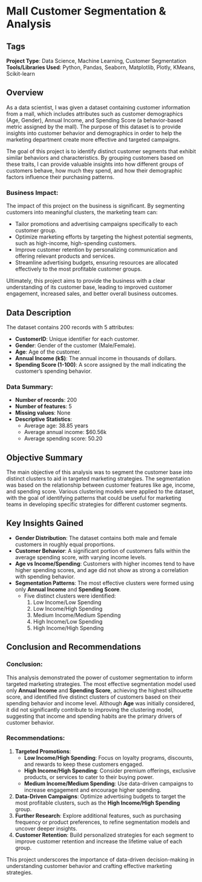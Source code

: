 # Mall Customer Segmentation & Analysis

## Tags
**Project Type**: Data Science, Machine Learning, Customer Segmentation  
**Tools/Libraries Used**: Python, Pandas, Seaborn, Matplotlib, Plotly, KMeans, Scikit-learn

## Overview

As a data scientist, I was given a dataset containing customer information from a mall, which includes attributes such as customer demographics (Age, Gender), Annual Income, and Spending Score (a behavior-based metric assigned by the mall). The purpose of this dataset is to provide insights into customer behavior and demographics in order to help the marketing department create more effective and targeted campaigns.

The goal of this project is to identify distinct customer segments that exhibit similar behaviors and characteristics. By grouping customers based on these traits, I can provide valuable insights into how different groups of customers behave, how much they spend, and how their demographic factors influence their purchasing patterns.

### Business Impact:
The impact of this project on the business is significant. By segmenting customers into meaningful clusters, the marketing team can:
- Tailor promotions and advertising campaigns specifically to each customer group. 
- Optimize marketing efforts by targeting the highest potential segments, such as high-income, high-spending customers.
- Improve customer retention by personalizing communication and offering relevant products and services.
- Streamline advertising budgets, ensuring resources are allocated effectively to the most profitable customer groups.

Ultimately, this project aims to provide the business with a clear understanding of its customer base, leading to improved customer engagement, increased sales, and better overall business outcomes.

## Data Description
The dataset contains 200 records with 5 attributes:
- **CustomerID**: Unique identifier for each customer.
- **Gender**: Gender of the customer (Male/Female).
- **Age**: Age of the customer.
- **Annual Income (k$)**: The annual income in thousands of dollars.
- **Spending Score (1-100)**: A score assigned by the mall indicating the customer’s spending behavior.

### Data Summary:
- **Number of records**: 200
- **Number of features**: 5
- **Missing values**: None
- **Descriptive Statistics**: 
  - Average age: 38.85 years
  - Average annual income: $60.56k
  - Average spending score: 50.20

## Objective Summary
The main objective of this analysis was to segment the customer base into distinct clusters to aid in targeted marketing strategies. The segmentation was based on the relationship between customer features like age, income, and spending score. Various clustering models were applied to the dataset, with the goal of identifying patterns that could be useful for marketing teams in developing specific strategies for different customer segments.

## Key Insights Gained
- **Gender Distribution**: The dataset contains both male and female customers in roughly equal proportions.
- **Customer Behavior**: A significant portion of customers falls within the average spending score, with varying income levels.
- **Age vs Income/Spending**: Customers with higher incomes tend to have higher spending scores, and age did not show as strong a correlation with spending behavior.
- **Segmentation Patterns**: The most effective clusters were formed using only **Annual Income** and **Spending Score**. 
  - Five distinct clusters were identified: 
    1. Low Income/Low Spending
    2. Low Income/High Spending
    3. Medium Income/Medium Spending
    4. High Income/Low Spending
    5. High Income/High Spending

## Conclusion and Recommendations
### Conclusion:
This analysis demonstrated the power of customer segmentation to inform targeted marketing strategies. The most effective segmentation model used only **Annual Income** and **Spending Score**, achieving the highest silhouette score, and identified five distinct clusters of customers based on their spending behavior and income level. Although **Age** was initially considered, it did not significantly contribute to improving the clustering model, suggesting that income and spending habits are the primary drivers of customer behavior.

### Recommendations:
1. **Targeted Promotions**: 
   - **Low Income/High Spending**: Focus on loyalty programs, discounts, and rewards to keep these customers engaged.
   - **High Income/High Spending**: Consider premium offerings, exclusive products, or services to cater to their buying power.
   - **Medium Income/Medium Spending**: Use data-driven campaigns to increase engagement and encourage higher spending.
2. **Data-Driven Campaigns**: Optimize advertising budgets to target the most profitable clusters, such as the **High Income/High Spending** group.
3. **Further Research**: Explore additional features, such as purchasing frequency or product preferences, to refine segmentation models and uncover deeper insights.
4. **Customer Retention**: Build personalized strategies for each segment to improve customer retention and increase the lifetime value of each group.

This project underscores the importance of data-driven decision-making in understanding customer behavior and crafting effective marketing strategies.

